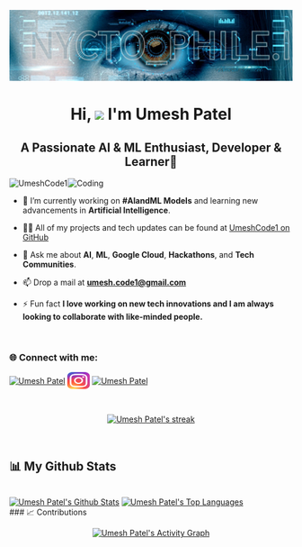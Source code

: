 ![GitHub Banner Desktop](https://github.com/UmeshCode1/UmeshCode1/blob/14b0985c5133931dd6154a0702ac297c8ccd4964/1729533147446.jpg)

<h1 align="center">Hi, <img src="https://github.com/TheDudeThatCode/TheDudeThatCode/blob/master/Assets/Hi.gif" width="35"> I'm Umesh Patel</h1>
<h2 align="center">A Passionate AI & ML Enthusiast, Developer & Learner🚀</h2>
<img align="right" alt="Coding" width="400" src="https://cdn.dribbble.com/users/1025838/screenshots/6220885/devguy3.gif">

<p align="left"> <img src="https://komarev.com/ghpvc/?username=UmeshCode1&label=Profile%20views&color=0e75b6&style=flat" alt="UmeshCode1" /> </p>

- 🔭 I’m currently working on **#AIandML Models** and learning new advancements in **Artificial Intelligence**.

- 👨‍💻 All of my projects and tech updates can be found at [UmeshCode1 on GitHub](https://github.com/UmeshCode1)

- 💬 Ask me about **AI**, **ML**, **Google Cloud**, **Hackathons**, and **Tech Communities**.

- 📫 Drop a mail at **umesh.code1@gmail.com**

- ⚡ Fun fact **I love working on new tech innovations and I am always looking to collaborate with like-minded people.**

<br/>

<h3 align="left"> 🌐 Connect with me:</h3>
<p align="left">
<a href="https://linkedin.com/in/umesh-patel-5647b42a4" target="blank"><img align="center" src="https://raw.githubusercontent.com/rahuldkjain/github-profile-readme-generator/master/src/images/icons/Social/linked-in-alt.svg" alt="Umesh Patel" height="30" width="40" /></a>
<a href="https://www.instagram.com/nycto_phile.i" target="blank"><img align="center" src="https://github.com/tandpfun/skill-icons/blob/65dea6c4eaca7da319e552c09f4cf5a9a8dab2c8/icons/Instagram.svg" alt="Umesh Patel" height="30" width="40" /></a>
<a href="https://wa.me/qr/ML2ROCOWMQ3QJ1 " target="blank"><img align="center" src="https://camo.githubusercontent.com/2f5ba03aa79e983b821be90c245ae64cb4f70cff266cf7f80a276307d75c84ee/68747470733a2f2f6564656e742e6769746875622e696f2f537570657254696e7949636f6e732f696d616765732f7376672f77686174736170702e737667" alt="Umesh Patel" height="30" width="40" /></a>
</p>

<br/>

<p align="center">
    <a href="https://github.com/UmeshCode1/github-readme-streak-stats">
        <img title="🔥 Get streak stats for your profile at git.io/streak-stats" alt="Umesh Patel's streak" src="https://github-readme-streak-stats.herokuapp.com/?user=UmeshCode1&theme=black-ice&hide_border=true&stroke=0000&background=060A0CD0"/>
    </a>
</p>

<br/>

## 📊 My Github Stats

  <br/>
    <a href="https://github.com/UmeshCode1/github-readme-stats"><img alt="Umesh Patel's Github Stats" src="https://github-readme-stats-sigma-five.vercel.app/api?username=UmeshCode1&show_icons=true&count_private=true&theme=react&hide_border=true&bg_color=0D1117" /></a>
  <a href="https://github.com/UmeshCode1/github-readme-stats"><img alt="Umesh Patel's Top Languages" src="https://github-readme-stats-sigma-five.vercel.app/api/top-langs/?username=UmeshCode1&langs_count=8&count_private=true&layout=compact&theme=react&hide_border=true&bg_color=0D1117" /></a>
  <br/>
### 📈 Contributions
<p align="center">
    <a href="https://github.com/UmeshCode1/github-readme-activity-graph"><img alt="Umesh Patel's Activity Graph" src="https://github-readme-activity-graph.cyclic.app/graph?username=UmeshCode1&bg_color=0D1117&color=FFFFFF&line=00E676&point=FFFFFF&hide_border=true" /></a>
</p>
  
